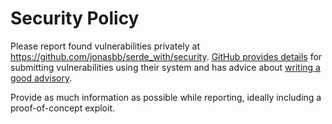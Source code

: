 # Security Policy

Please report found vulnerabilities privately at <https://github.com/jonasbb/serde_with/security>.
[GitHub provides details](https://docs.github.com/en/code-security/security-advisories/guidance-on-reporting-and-writing/privately-reporting-a-security-vulnerability) for submitting vulnerabilities using their system and has advice about [writing a good advisory](https://docs.github.com/en/code-security/security-advisories/guidance-on-reporting-and-writing/best-practices-for-writing-repository-security-advisories).

Provide as much information as possible while reporting, ideally including a proof-of-concept exploit.
